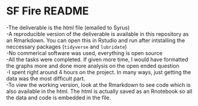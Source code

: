 # SF Fire README

-The deliverable is the html file (emailed to Syrus)  
-A reproducible version of the deliverable is available in this repository as an Rmarkdown.  You can open this in Rstudio and run after
intstalling the neccessary packages (`tidyverse` and `lubridate`)  
-No commerical software was used, everything is open source  
-All the tasks were completed.  If given more time, I would have formatted the graphs more and done more analysis on the open ended question  
-I spent right around 4 hours on the project.  In many ways, just getting the data was the most difficult part.  
-To view the working version, look at the Rmarkdown to see code which is also available in the html.  The html is actually saved as an 
Rnotebook so all the data and code is embedded in the file.
